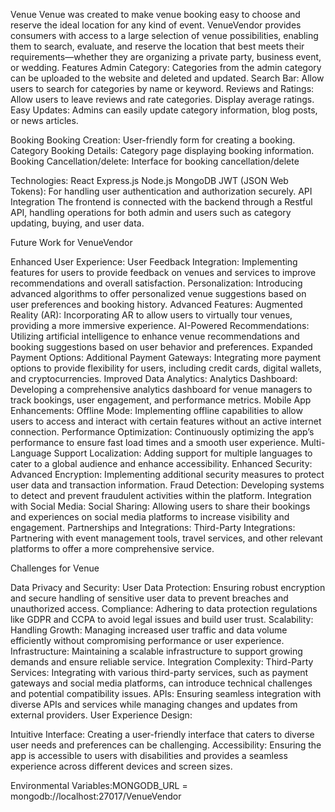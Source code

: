 Venue
Venue was created to make venue booking easy to choose and reserve the ideal location for any kind of event. VenueVendor provides consumers with access to a large selection of venue possibilities, enabling them to search, evaluate, and reserve the location that best meets their requirements—whether they are organizing a private party, business event, or wedding.
Features
Admin Category: Categories from the admin category can be uploaded to the website and deleted and updated.
Search Bar: Allow users to search for categories by name or keyword.
Reviews and Ratings: Allow users to leave reviews and rate categories. Display average ratings.
Easy Updates: Admins can easily update category information, blog posts, or news articles.

Booking
Booking Creation: User-friendly form for creating a booking.
Category Booking Details: Category page displaying booking information.
Booking Cancellation/delete: Interface for booking cancellation/delete

Technologies:
React
Express.js
Node.js
MongoDB
JWT (JSON Web Tokens): For handling user authentication and authorization securely.
API Integration
The frontend is connected with the backend through a Restful API, handling operations for both admin and users such as category updating, buying, and user data.

Future Work for VenueVendor 

Enhanced User Experience:
User Feedback Integration: Implementing features for users to provide feedback on venues and services to improve recommendations and overall satisfaction.
Personalization: Introducing advanced algorithms to offer personalized venue suggestions based on user preferences and booking history.
Advanced Features:
Augmented Reality (AR): Incorporating AR to allow users to virtually tour venues, providing a more immersive experience.
AI-Powered Recommendations: Utilizing artificial intelligence to enhance venue recommendations and booking suggestions based on user behavior and preferences.
Expanded Payment Options:
Additional Payment Gateways: Integrating more payment options to provide flexibility for users, including credit cards, digital wallets, and cryptocurrencies.
Improved Data Analytics:
Analytics Dashboard: Developing a comprehensive analytics dashboard for venue managers to track bookings, user engagement, and performance metrics.
Mobile App Enhancements:
Offline Mode: Implementing offline capabilities to allow users to access and interact with certain features without an active internet connection.
Performance Optimization: Continuously optimizing the app’s performance to ensure fast load times and a smooth user experience.
Multi-Language Support
Localization: Adding support for multiple languages to cater to a global audience and enhance accessibility.
Enhanced Security:
Advanced Encryption: Implementing additional security measures to protect user data and transaction information.
Fraud Detection: Developing systems to detect and prevent fraudulent activities within the platform.
Integration with Social Media:
Social Sharing: Allowing users to share their bookings and experiences on social media platforms to increase visibility and engagement.
Partnerships and Integrations:
Third-Party Integrations: Partnering with event management tools, travel services, and other relevant platforms to offer a more comprehensive service.

Challenges for Venue

Data Privacy and Security:
User Data Protection: Ensuring robust encryption and secure handling of sensitive user data to prevent breaches and unauthorized access.
Compliance: Adhering to data protection regulations like GDPR and CCPA to avoid legal issues and build user trust.
Scalability:
Handling Growth: Managing increased user traffic and data volume efficiently without compromising performance or user experience.
Infrastructure: Maintaining a scalable infrastructure to support growing demands and ensure reliable service.
Integration Complexity:
Third-Party Services: Integrating with various third-party services, such as payment gateways and social media platforms, can introduce technical challenges and potential compatibility issues.
APIs: Ensuring seamless integration with diverse APIs and services while managing changes and updates from external providers.
User Experience Design:

Intuitive Interface: Creating a user-friendly interface that caters to diverse user needs and preferences can be challenging.
Accessibility: Ensuring the app is accessible to users with disabilities and provides a seamless experience across different devices and screen sizes.

Environmental Variables:MONGODB_URL = mongodb://localhost:27017/VenueVendor


